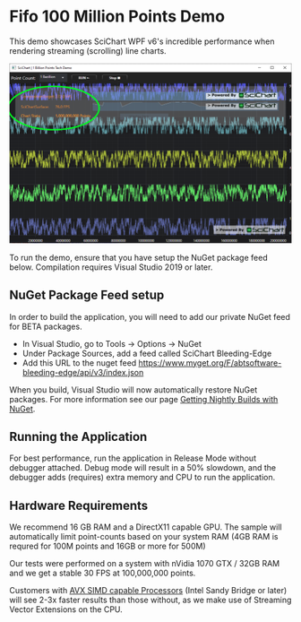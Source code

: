 # Fifo 100 Million Points Demo

This demo showcases SciChart WPF v6's incredible performance when rendering streaming (scrolling) line charts.
 
![enter image description here](https://raw.githubusercontent.com/ABTSoftware/SciChart.Wpf.Examples/SciChart_v6_Release/Sandbox/Fifo100MillionPointsDemo/fifo-1-billion-points-demo.PNG)

To run the demo, ensure that you have setup the NuGet package feed below. Compilation requires Visual Studio 2019 or later. 

## NuGet Package Feed setup

In order to build the application, you will need to add our private NuGet feed for BETA packages. 

* In Visual Studio, go to Tools -> Options -> NuGet 
*  Under Package Sources, add a feed called SciChart Bleeding-Edge
* Add this URL to the nuget feed https://www.myget.org/F/abtsoftware-bleeding-edge/api/v3/index.json 

When you build, Visual Studio will now automatically restore NuGet packages. For more information see our page [Getting Nightly Builds with NuGet](https://support.scichart.com/index.php?/Knowledgebase/Article/View/17232/37/getting-nightly-builds-with-nuget).

## Running the Application 

For best performance, run the application in Release Mode without debugger attached. Debug mode will result in a 50% slowdown, and the debugger adds (requires) extra memory and CPU to run the application. 

## Hardware Requirements

We recommend 16 GB RAM and a DirectX11 capable GPU. The sample will automatically limit point-counts based on your system RAM (4GB RAM is requred for 100M points and 16GB or more for 500M)

Our tests were performed on a system with nVidia 1070 GTX / 32GB RAM and we get a stable 30 FPS at 100,000,000 points.  

Customers with [AVX SIMD capable Processors](https://en.wikipedia.org/wiki/Advanced_Vector_Extensions#CPUs_with_AVX) (Intel Sandy Bridge or later) will see 2-3x faster results than those without, as we make use of Streaming Vector Extensions on the CPU.
